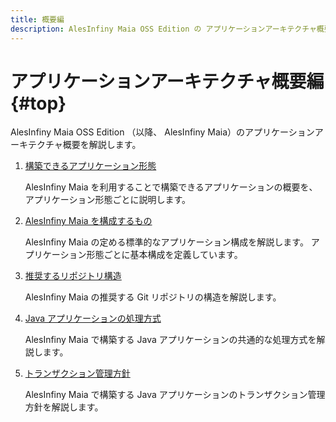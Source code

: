 ```yaml
---
title: 概要編
description: AlesInfiny Maia OSS Edition の アプリケーションアーキテクチャ概要を解説します。
---
```


# アプリケーションアーキテクチャ概要編 {#top}

AlesInfiny Maia OSS Edition （以降、 AlesInfiny Maia）のアプリケーションアーキテクチャ概要を解説します。

1. [構築できるアプリケーション形態](application-kind.md)

    AlesInfiny Maia を利用することで構築できるアプリケーションの概要を、アプリケーション形態ごとに説明します。

1. [AlesInfiny Maia を構成するもの](compositions.md)

    AlesInfiny Maia の定める標準的なアプリケーション構成を解説します。
    アプリケーション形態ごとに基本構成を定義しています。

1. [推奨するリポジトリ構造](repository-structure.md)

    AlesInfiny Maia の推奨する Git リポジトリの構造を解説します。

1. [Java アプリケーションの処理方式](java-application-processing-system/index.md)

    AlesInfiny Maia で構築する Java アプリケーションの共通的な処理方式を解説します。

1. [トランザクション管理方針](transaction-management.md)

    AlesInfiny Maia で構築する Java アプリケーションのトランザクション管理方針を解説します。
